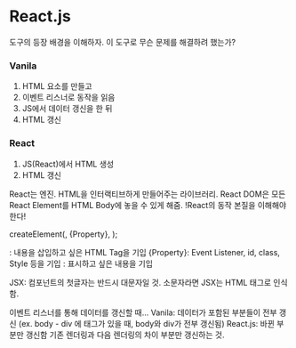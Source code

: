 # React.js
도구의 등장 배경을 이해하자. 이 도구로 무슨 문제를 해결하려 했는가?

### Vanila
1. HTML 요소를 만들고
2. 이벤트 리스너로 동작을 읽음
3. JS에서 데이터 갱신을 한 뒤
4. HTML 갱신

### React
1. JS(React)에서 HTML 생성
2. HTML 갱신

React는 엔진. HTML을 인터랙티브하게 만들어주는 라이브러리.
React DOM은 모든 React Element를 HTML Body에 놓을 수 있게 해줌.
!React의 동작 본질을 이해해야 한다!

createElement(<HTML Tag>, {Property}, <Content>);
<HTML Tag>: 내용을 삽입하고 싶은 HTML Tag을 기입
{Property}: Event Listener, id, class, Style 등을 기입
<Content>: 표시하고 싶은 내용을 기입

JSX:
컴포넌트의 첫글자는 반드시 대문자일 것.
소문자라면 JSX는 HTML 태그로 인식함.

이벤트 리스너를 통해 데이터를 갱신할 때...
Vanila: 데이터가 포함된 부분들이 전부 갱신
(ex. body - div 에 태그가 있을 때, body와 div가 전부 갱신됨)
React.js: 바뀐 부분만 갱신함
기존 렌더링과 다음 렌더링의 차이 부분만 갱신하는 것.